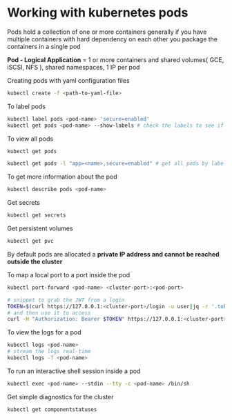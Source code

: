 # Working with kubernetes pods

Pods hold a collection of one or more containers generally if you have multiple containers with hard dependency on each other you package the containers in a single pod

**Pod - Logical Application** = 1 or more containers and shared volumes( GCE, iSCSI, NFS ), shared namespaces, 1 IP per pod

Creating pods with yaml configuration files

```sh
kubectl create -f <path-to-yaml-file>
```

To label pods

```sh
kubectl label pods <pod-name> 'secure=enabled'
kubectl get pods <pod-name> --show-labels # check the labels to see if they have updated
```

To view all pods

```sh
kubectl get pods

kubectl get pods -l "app=<name>,secure=enabled" # get all pods by label
```

To get more information about the pod

```sh
kubectl describe pods <pod-name>
```

Get secrets

```sh
kubectl get secrets
```

Get persistent volumes

```sh
kubectl get pvc
```

By default pods are allocated a **private IP address and cannot be reached outside the cluster**

To map a local port to a port inside the pod

```sh
kubectl port-forward <pod-name> <cluster-port>:<pod-port>

# snippet to grab the JWT from a login
TOKEN=$(curl https://127.0.0.1:<cluster-port>/login -u user|jq -r '.token')
# and then use it to access
curl -H "Authorization: Bearer $TOKEN" https://127.0.0.1:<cluster-port>/secure
```

To view the logs for a pod

```sh
kubectl logs <pod-name>
# stream the logs real-time
kubectl logs -f <pod-name>
```

To run an interactive shell session inside a pod

```sh
kubectl exec <pod-name> --stdin --tty -c <pod-name> /bin/sh
```

Get simple diagnostics for the cluster

```sh
kubectl get componentstatuses
```

